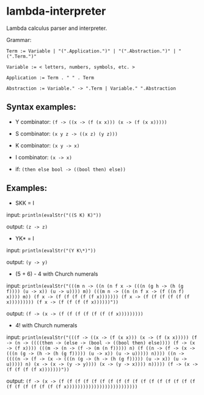 # lambda-interpreter
Lambda calculus parser and interpreter.

Grammar:
    
	Term := Variable | "(".Application.")" | "(".Abstraction.")" | "(".Term.")"
    
	Variable := < letters, numbers, symbols, etc. >
    
	Application := Term . " " . Term
    
	Abstraction := Variable." -> ".Term | Variable." ".Abstraction


## Syntax examples:
- Y combinator: `(f -> ((x -> (f (x x))) (x -> (f (x x)))))`

- S combinator: `(x y z -> ((x z) (y z)))`

- K combinator: `(x y -> x)`

- I combinator: `(x -> x)`

- if: `(then else bool -> ((bool then) else))`

## Examples:
- SKK = I

input:  `println(evalStr("((S K) K)"))`

output: `(z -> z)`


- YK\* = I

input: `println(evalStr("(Y K\*)"))`

output: `(y -> y)`


- (5 + 6) - 4 with Church numerals

input: `println(evalStr("(((m n -> ((n (n f x -> (((n (g h -> (h (g f)))) (u -> x)) (u -> u)))) m)) (((m n -> ((n (n f x -> (f ((n f) x)))) m)) (f x -> (f (f (f (f (f x))))))) (f x -> (f (f (f (f (f (f x))))))))) (f x -> (f (f (f (f x))))))"))`

output: `(f -> (x -> (f (f (f (f (f (f (f x)))))))))`


- 4! with Church numerals

input: `println(evalStr("(((f -> ((x -> (f (x x))) (x -> (f (x x))))) (f -> (n -> ((((then -> (else -> (bool -> ((bool then) else)))) (f -> (x -> (f x)))) (((m -> (n -> (f -> (m (n f))))) n) (f ((n -> (f -> (x -> (((n (g -> (h -> (h (g f))))) (u -> x)) (u -> u))))) n)))) ((n -> ((((n -> (f -> (x -> (((n (g -> (h -> (h (g f))))) (u -> x)) (u -> u))))) n) (x -> (x -> (y -> y)))) (x -> (y -> x)))) n))))) (f -> (x -> (f (f (f (f x)))))))"))`

output: `(f -> (x -> (f (f (f (f (f (f (f (f (f (f (f (f (f (f (f (f (f (f (f (f (f (f (f (f x))))))))))))))))))))))))))`

